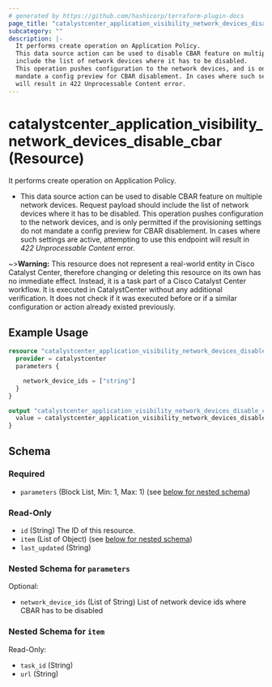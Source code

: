 ```yaml
---
# generated by https://github.com/hashicorp/terraform-plugin-docs
page_title: "catalystcenter_application_visibility_network_devices_disable_cbar Resource - terraform-provider-catalystcenter"
subcategory: ""
description: |-
  It performs create operation on Application Policy.
  This data source action can be used to disable CBAR feature on multiple network devices. Request payload should
  include the list of network devices where it has to be disabled.
  This operation pushes configuration to the network devices, and is only permitted if the provisioning settings do not
  mandate a config preview for CBAR disablement. In cases where such settings are active, attempting to use this endpoint
  will result in 422 Unprocessable Content error.
---
```


# catalystcenter_application_visibility_network_devices_disable_cbar (Resource)

It performs create operation on Application Policy.

- This data source action can be used to disable CBAR feature on multiple network devices. Request payload should
include the list of network devices where it has to be disabled.
This operation pushes configuration to the network devices, and is only permitted if the provisioning settings do not
mandate a config preview for CBAR disablement. In cases where such settings are active, attempting to use this endpoint
will result in *422 Unprocessable Content* error.

~>**Warning:**
This resource does not represent a real-world entity in Cisco Catalyst Center, therefore changing or deleting this resource on its own has no immediate effect.
Instead, it is a task part of a Cisco Catalyst Center workflow. It is executed in CatalystCenter without any additional verification. It does not check if it was executed before or if a similar configuration or action already existed previously.

## Example Usage

```terraform
resource "catalystcenter_application_visibility_network_devices_disable_cbar" "example" {
  provider = catalystcenter
  parameters {

    network_device_ids = ["string"]
  }
}

output "catalystcenter_application_visibility_network_devices_disable_cbar_example" {
  value = catalystcenter_application_visibility_network_devices_disable_cbar.example
}
```

<!-- schema generated by tfplugindocs -->
## Schema

### Required

- `parameters` (Block List, Min: 1, Max: 1) (see [below for nested schema](#nestedblock--parameters))

### Read-Only

- `id` (String) The ID of this resource.
- `item` (List of Object) (see [below for nested schema](#nestedatt--item))
- `last_updated` (String)

<a id="nestedblock--parameters"></a>
### Nested Schema for `parameters`

Optional:

- `network_device_ids` (List of String) List of network device ids where CBAR has to be disabled


<a id="nestedatt--item"></a>
### Nested Schema for `item`

Read-Only:

- `task_id` (String)
- `url` (String)
